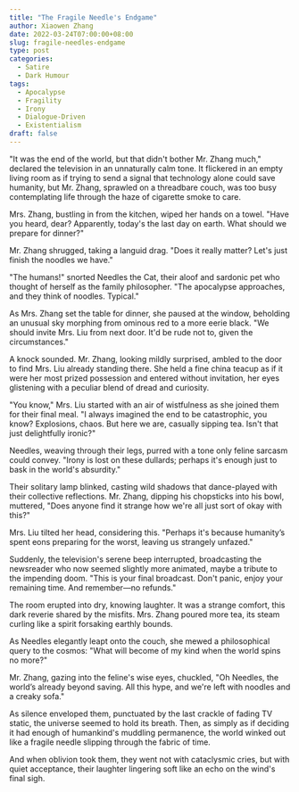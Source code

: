 ```yaml
---
title: "The Fragile Needle's Endgame"
author: Xiaowen Zhang
date: 2022-03-24T07:00:00+08:00
slug: fragile-needles-endgame
type: post
categories:
  - Satire
  - Dark Humour
tags:
  - Apocalypse
  - Fragility
  - Irony
  - Dialogue-Driven
  - Existentialism
draft: false
---
```


"It was the end of the world, but that didn't bother Mr. Zhang much," declared the television in an unnaturally calm tone. It flickered in an empty living room as if trying to send a signal that technology alone could save humanity, but Mr. Zhang, sprawled on a threadbare couch, was too busy contemplating life through the haze of cigarette smoke to care.

Mrs. Zhang, bustling in from the kitchen, wiped her hands on a towel. "Have you heard, dear? Apparently, today's the last day on earth. What should we prepare for dinner?"

Mr. Zhang shrugged, taking a languid drag. "Does it really matter? Let's just finish the noodles we have."

"The humans!" snorted Needles the Cat, their aloof and sardonic pet who thought of herself as the family philosopher. "The apocalypse approaches, and they think of noodles. Typical."

As Mrs. Zhang set the table for dinner, she paused at the window, beholding an unusual sky morphing from ominous red to a more eerie black. "We should invite Mrs. Liu from next door. It'd be rude not to, given the circumstances."

A knock sounded. Mr. Zhang, looking mildly surprised, ambled to the door to find Mrs. Liu already standing there. She held a fine china teacup as if it were her most prized possession and entered without invitation, her eyes glistening with a peculiar blend of dread and curiosity.

"You know," Mrs. Liu started with an air of wistfulness as she joined them for their final meal. "I always imagined the end to be catastrophic, you know? Explosions, chaos. But here we are, casually sipping tea. Isn't that just delightfully ironic?"

Needles, weaving through their legs, purred with a tone only feline sarcasm could convey. "Irony is lost on these dullards; perhaps it's enough just to bask in the world's absurdity."

Their solitary lamp blinked, casting wild shadows that dance-played with their collective reflections. Mr. Zhang, dipping his chopsticks into his bowl, muttered, "Does anyone find it strange how we're all just sort of okay with this?"

Mrs. Liu tilted her head, considering this. "Perhaps it's because humanity’s spent eons preparing for the worst, leaving us strangely unfazed."

Suddenly, the television's serene beep interrupted, broadcasting the newsreader who now seemed slightly more animated, maybe a tribute to the impending doom. "This is your final broadcast. Don't panic, enjoy your remaining time. And remember—no refunds."

The room erupted into dry, knowing laughter. It was a strange comfort, this dark reverie shared by the misfits. Mrs. Zhang poured more tea, its steam curling like a spirit forsaking earthly bounds.

As Needles elegantly leapt onto the couch, she mewed a philosophical query to the cosmos: "What will become of my kind when the world spins no more?"

Mr. Zhang, gazing into the feline's wise eyes, chuckled, "Oh Needles, the world’s already beyond saving. All this hype, and we're left with noodles and a creaky sofa."

As silence enveloped them, punctuated by the last crackle of fading TV static, the universe seemed to hold its breath. Then, as simply as if deciding it had enough of humankind's muddling permanence, the world winked out like a fragile needle slipping through the fabric of time. 

And when oblivion took them, they went not with cataclysmic cries, but with quiet acceptance, their laughter lingering soft like an echo on the wind's final sigh.
